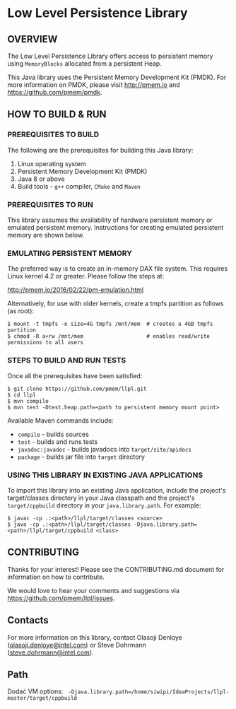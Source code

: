 
# Low Level Persistence Library #

## OVERVIEW ##
The Low Level Persistence Library offers access to persistent memory using `MemoryBlocks` allocated from
a persistent Heap.  

This Java library uses the Persistent Memory Development Kit (PMDK).
For more information on PMDK, please visit http://pmem.io and https://github.com/pmem/pmdk.

## HOW TO BUILD & RUN ##

### PREREQUISITES TO BUILD ###
The following are the prerequisites for building this Java library:

1. Linux operating system
2. Persistent Memory Development Kit (PMDK)
3. Java 8 or above
4. Build tools - `g++` compiler, `CMake` and `Maven`

### PREREQUISITES TO RUN ###
This library assumes the availability of hardware persistent memory or emulated persistent memory.  Instructions for creating emulated persistent memory are shown below.

### EMULATING PERSISTENT MEMORY ###
The preferred way is to create an in-memory DAX file system. This requires Linux kernel 4.2 or 
greater. Please follow the steps at:

   http://pmem.io/2016/02/22/pm-emulation.html

Alternatively, for use with older kernels, create a tmpfs partition as follows (as root):
   ```
   $ mount -t tmpfs -o size=4G tmpfs /mnt/mem  # creates a 4GB tmpfs partition
   $ chmod -R a+rw /mnt/mem                    # enables read/write permissions to all users
   ```
### STEPS TO BUILD AND RUN TESTS ###
Once all the prerequisites have been satisfied:
   ```
   $ git clone https://github.com/pmem/llpl.git
   $ cd llpl
   $ mvn compile
   $ mvn test -Dtest.heap.path=<path to persistent memory mount point>
   ```
Available Maven commands include:

   - `compile` - builds sources
   - `test` - builds and runs tests
   - `javadoc:javadoc` - builds javadocs into ```target/site/apidocs```
   - `package` - builds jar file into ```target``` directory

### USING THIS LIBRARY IN EXISTING JAVA APPLICATIONS ###
To import this library into an existing Java application, include the project's target/classes 
directory in your Java classpath and the project's ```target/cppbuild``` directory in your 
```java.library.path```.  For example: 
   ```
   $ javac -cp .:<path>/llpl/target/classes <source>
   $ java -cp .:<path>/llpl/target/classes -Djava.library.path=<path>/llpl/target/cppbuild <class>
   ```

## CONTRIBUTING ##
Thanks for your interest! Please see the CONTRIBUTING.md document for information on how to contribute.

We would love to hear your comments and suggestions via https://github.com/pmem/llpl/issues.

## Contacts ##
For more information on this library, contact Olasoji Denloye (olasoji.denloye@intel.com) or Steve Dohrmann
(steve.dohrmann@intel.com).


## Path ##
 Dodać VM options:
``` -Djava.library.path=/home/siwipi/IdeaProjects/llpl-master/target/cppbuild```